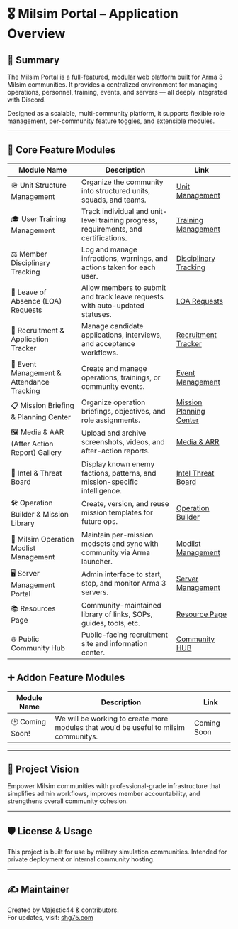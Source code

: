 # 🎖️ Milsim Portal – Application Overview

## 📌 Summary
The Milsim Portal is a full-featured, modular web platform built for Arma 3 Milsim communities. It provides a centralized environment for managing operations, personnel, training, events, and servers — all deeply integrated with Discord.

Designed as a scalable, multi-community platform, it supports flexible role management, per-community feature toggles, and extensible modules.

---

## 🧱 Core Feature Modules

| Module Name                     | Description                                              | Link                                               |
|--------------------------------|----------------------------------------------------------|----------------------------------------------------|
| 🪖 Unit Structure Management | Organize the community into structured units, squads, and teams. | [Unit Management](docs/Modules/unit-management.md) |
| 🎓 User Training Management | Track individual and unit-level training progress, requirements, and certifications.| [Training Management](docs/Modules/training-management.md) |
| ⚖️ Member Disciplinary Tracking | Log and manage infractions, warnings, and actions taken for each user. | [Disciplinary Tracking](docs/Modules/disciplinary-tracking.md) |
| 📝 Leave of Absence (LOA) Requests | Allow members to submit and track leave requests with auto-updated statuses. | [LOA Requests](docs/Modules/loa-requests.md) |
| 📝 Recruitment & Application Tracker | Manage candidate applications, interviews, and acceptance workflows. | [Recruitment Tracker](docs/Modules/recruitment-application-tracker.md) |
| 📅 Event Management & Attendance Tracking | Create and manage operations, trainings, or community events. | [Event Management](docs/Modules/event-management.md) |
| 📋 Mission Briefing & Planning Center | Organize operation briefings, objectives, and role assignments. | [Mission Planning Center](docs/Modules/mission-briefing-planning-center.md) |
| 🖼️ Media & AAR (After Action Report) Gallery | Upload and archive screenshots, videos, and after-action reports. | [Media & ARR](docs/Modules/media-aar-gallery.md) |
| 🧠 Intel & Threat Board | Display known enemy factions, patterns, and mission-specific intelligence. | [Intel Threat Board](docs/Modules/intel-threat-board.md) |
| 🛠️ Operation Builder & Mission Library | Create, version, and reuse mission templates for future ops. | [Operation Builder](docs/Modules/operation-builder-mission-library.md) |
| 🧩 Milsim Operation Modlist Management | Maintain per-mission modsets and sync with community via Arma launcher. | [Modlist Management](docs/Modules/modlist-management.md) |
| 🖥️ Server Management Portal | Admin interface to start, stop, and monitor Arma 3 servers. | [Server Management](docs/Modules/server-management.md) |
| 📚 Resources Page | Community-maintained library of links, SOPs, guides, tools, etc. | [Resource Page](docs/Modules/resource-page.md) |
| 🌐 Public Community Hub | Public-facing recruitment site and information center. | [Community HUB](docs/Modules/public-community-hub.md) |

## ➕ Addon Feature Modules

| Module Name                     | Description                                              | Link                                               |
|--------------------------------|----------------------------------------------------------|----------------------------------------------------|
| 🕒 Coming Soon! | We will be working to create more modules that would be useful to milsim communitys. | Coming Soon |

---

## 🚀 Project Vision
Empower Milsim communities with professional-grade infrastructure that simplifies admin workflows, improves member accountability, and strengthens overall community cohesion.

---

## 🛡️ License & Usage

This project is built for use by military simulation communities. Intended for private deployment or internal community hosting.

---

## ✍️ Maintainer

Created by Majestic44 & contributors.  
For updates, visit: [shg75.com](https://shg75.com)

